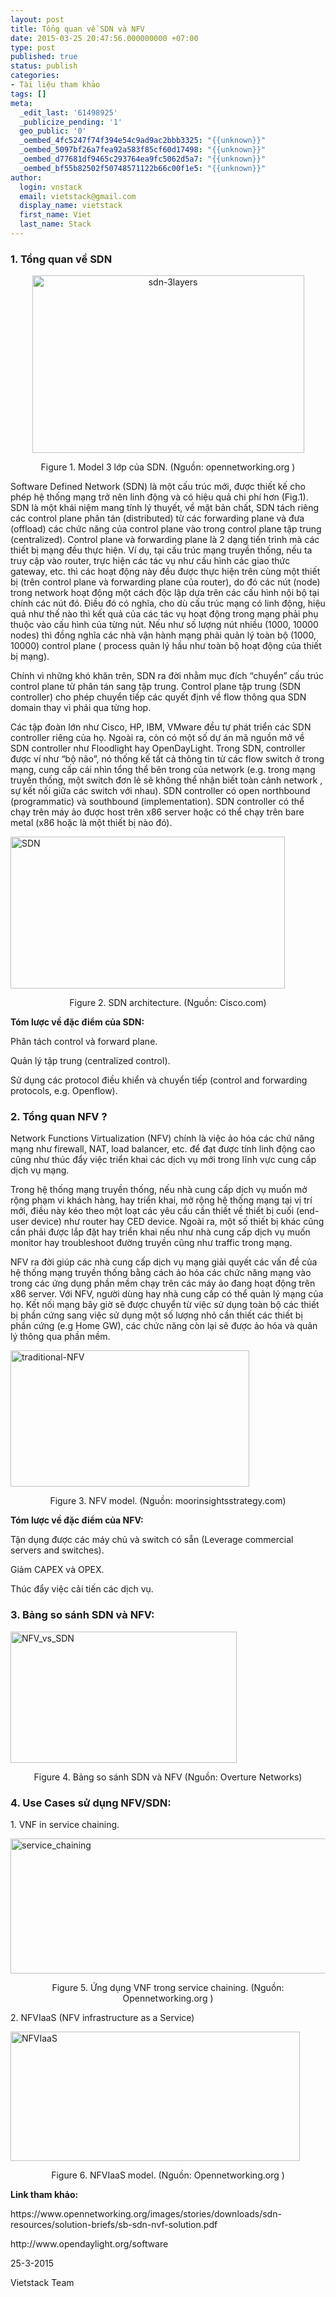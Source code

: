 ```yaml
---
layout: post
title: Tổng quan về SDN và NFV
date: 2015-03-25 20:47:56.000000000 +07:00
type: post
published: true
status: publish
categories:
- Tài liệu tham khảo
tags: []
meta:
  _edit_last: '61498925'
  _publicize_pending: '1'
  geo_public: '0'
  _oembed_4fc5247f74f394e54c9ad9ac2bbb3325: "{{unknown}}"
  _oembed_5097bf26a7fea92a583f85cf60d17498: "{{unknown}}"
  _oembed_d77681df9465c293764ea9fc5062d5a7: "{{unknown}}"
  _oembed_bf55b82502f50748571122b66c00f1e5: "{{unknown}}"
author:
  login: vnstack
  email: vietstack@gmail.com
  display_name: vietstack
  first_name: Viet
  last_name: Stack
---
```

<h3 class="western"><strong>1. Tổng quan về SDN</strong></h3>
<p class="western" style="text-align:center;"><a href="https://vietstack.files.wordpress.com/2015/03/sdn-3layers.gif"><img class="aligncenter wp-image-457 " src="{{ site.baseurl }}/assets/sdn-3layers.gif?w=300" alt="sdn-3layers" width="435" height="284" /></a></p>
<p class="western" style="text-align:center;">Figure 1. Model 3 lớp của SDN. (Nguồn: opennetworking.org )</p>
<p class="western">Software Defined Network (SDN) là một cấu trúc mới, được thiết kế cho phép hệ thống mạng trở nên linh động và có hiệu quả chi phí hơn (Fig.1). SDN là một khái niệm mang tính lý thuyết, về mặt bản chất, SDN tách riêng các control plane phân tán (distributed) từ các forwarding plane và đưa (offload) các chức năng của control plane vào trong control plane tập trung (centralized). Control plane và forwarding plane là 2 dạng tiến trình mà các thiết bị mạng đều thực hiện. Ví dụ, tại cấu trúc mạng truyền thống, nếu ta truy cập vào router, trực hiện các tác vụ như cấu hình các giao thức gateway, etc. thì các hoạt động này đều được thực hiện trên cùng một thiết bị (trên control plane và forwarding plane của router), do đó các nút (node) trong network hoạt động một cách độc lập dựa trên các cấu hình nội bộ tại chính các nút đó. Điều đó có nghĩa, cho dù cấu trúc mạng có linh động, hiệu quả như thế nào thì kết quả của các tác vụ hoạt động trong mạng phải phụ thuộc vào cấu hình của từng nút. Nếu như số lượng nút nhiều (1000, 10000 nodes) thì đồng nghĩa các nhà vận hành mạng phải quản lý toàn bộ (1000, 10000) control plane ( process quản lý hầu như toàn bộ hoạt động của thiết bị mạng).</p>
<p class="western">Chính vì những khó khăn trên, SDN ra đời nhằm mục đích “chuyển” cấu trúc control plane từ phân tán sang tập trung. Control plane tập trung (SDN controller) cho phép chuyển tiếp các quyết định về flow thông qua SDN domain thay vì phải qua từng hop.</p>
<p class="western">Các tập đoàn lớn như Cisco, HP, IBM, VMware đều tự phát triển các SDN controller riêng của họ. Ngoài ra, còn có một số dự án mã nguồn mở về SDN controller như Floodlight hay OpenDayLight. Trong SDN, controller được ví như “bộ não”, nó thống kế tất cả thông tin từ các flow switch ở trong mạng, cung cấp cái nhìn tổng thể bên trong của network (e.g. trong mạng truyền thống, một switch đơn lẻ sẽ không thể nhận biết toàn cảnh network , sự kết nối giữa các switch với nhau). SDN controller có open northbound (programmatic) và southbound (implementation). SDN controller có thể chạy trên máy ảo được host trên x86 server hoặc có thể chạy trên bare metal (x86 hoặc là một thiết bị nào đó).</p>
<p class="western"><a href="https://vietstack.files.wordpress.com/2015/03/sdn.png"><img class="aligncenter  wp-image-459" src="{{ site.baseurl }}/assets/sdn.png?w=300" alt="SDN" width="439" height="243" /></a></p>
<p class="western" style="text-align:center;">Figure 2. SDN architecture. (Nguồn: Cisco.com)</p>
<p class="western"><strong>Tóm lược về đặc điểm của SDN:</strong></p>
<p class="western">Phân tách control và forward plane.</p>
<p class="western">Quản lý tập trung (centralized control).</p>
<p class="western">Sử dụng các protocol điều khiển và chuyển tiếp (control and forwarding protocols, e.g. Openflow).</p>
<h3 class="western">2. Tổng quan NFV ?</h3>
<p class="western">Network Functions Virtualization (NFV) chính là việc ảo hóa các chứ năng mạng như firewall, NAT, load balancer, etc. để đạt được tính linh động cao cũng như thúc đẩy việc triển khai các dịch vụ mới trong lĩnh vực cung cấp dịch vụ mạng.</p>
<p class="western">Trong hệ thống mạng truyền thống, nếu nhà cung cấp dịch vụ muốn mở rộng phạm vi khách hàng, hay triển khai, mở rộng hệ thống mạng tại vị trí mới, điều này kéo theo một loạt các yêu cầu cần thiết về thiết bị cuối (end-user device) như router hay CED device. Ngoài ra, một số thiết bị khác cũng cần phải được lắp đặt hay triển khai nếu như nhà cung cấp dịch vụ muốn monitor hay troubleshoot đường truyền cũng như traffic trong mạng.</p>
<p class="western">NFV ra đời giúp các nhà cung cấp dịch vụ mạng giải quyết các vấn đề của hệ thống mạng truyền thống bằng cách ảo hóa các chức năng mạng vào trong các ứng dụng phần mềm chạy trên các máy ảo đang hoạt động trên x86 server. Với NFV, người dùng hay nhà cung cấp có thể quản lý mạng của họ. Kết nối mạng bây giờ sẽ được chuyển từ việc sử dụng toàn bộ các thiết bị phần cứng sang việc sử dụng một số lượng nhỏ cần thiết các thiết bị phần cứng (e.g Home GW), các chức năng còn lại sẽ được ảo hóa và quản lý thông qua phần mềm.</p>
<p class="western"><a href="https://vietstack.files.wordpress.com/2015/03/traditional-nfv.png"><img class="aligncenter  wp-image-460" src="{{ site.baseurl }}/assets/traditional-nfv.png?w=300" alt="traditional-NFV" width="382" height="218" /></a></p>
<p class="western" style="text-align:center;">Figure 3. NFV model. (Nguồn: moorinsightsstrategy.com)</p>
<p class="western"><strong>Tóm lược về đặc điểm của NFV:</strong></p>
<p class="western">Tận dụng được các máy chủ và switch có sẵn (Leverage commercial servers and switches).</p>
<p class="western">Giảm CAPEX và OPEX.</p>
<p class="western">Thúc đẩy việc cải tiến các dịch vụ.</p>
<h3 class="western">3. Bảng so sánh SDN và NFV:</h3>
<p class="western"><a href="https://vietstack.files.wordpress.com/2015/03/nfv_vs_sdn.png"><img class="aligncenter  wp-image-458" src="{{ site.baseurl }}/assets/nfv_vs_sdn.png?w=300" alt="NFV_vs_SDN" width="362" height="210" /></a></p>
<p class="western" style="text-align:center;">Figure 4. Bảng so sánh SDN và NFV (Nguồn: Overture Networks)</p>
<h3 class="western">4. Use Cases sử dụng NFV/SDN:</h3>
<p class="western">1. VNF in service chaining.</p>
<p class="western"><a href="https://vietstack.files.wordpress.com/2015/03/service_chaining.png"><img class="aligncenter  wp-image-462" src="{{ site.baseurl }}/assets/service_chaining.png?w=300" alt="service_chaining" width="531" height="216" /></a></p>
<p class="western" style="text-align:center;">Figure 5. Ứng dụng VNF trong service chaining. (Nguồn: Opennetworking.org )</p>
<p class="western">2. NFVIaaS (NFV infrastructure as a Service)</p>
<p class="western"><a href="https://vietstack.files.wordpress.com/2015/03/nfviaas.png"><img class="aligncenter  wp-image-461" src="{{ site.baseurl }}/assets/nfviaas.png?w=300" alt="NFVIaaS" width="463" height="207" /></a></p>
<p class="western" style="text-align:center;">Figure 6. NFVIaaS model. (Nguồn: Opennetworking.org )</p>
<p class="western"><strong>Link tham khảo:</strong></p>
<p class="western">https://www.opennetworking.org/images/stories/downloads/sdn-resources/solution-briefs/sb-sdn-nvf-solution.pdf</p>
<p class="western">http://www.opendaylight.org/software</p>
<p class="western">25-3-2015</p>
<p class="western">Vietstack Team</p>
